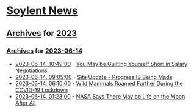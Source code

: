 # [Soylent News](../../../README.md)

## [Archives](../../index.md) for [2023](../index.md)

### [Archives](../../index.md) for [2023-06-14](index.md)

* [2023-06-14, 10:49:00](https://soylentnews.org/article.pl?sid=23/06/13/0830245&from=rss) - [You May be Guilting Yourself Short in Salary Negotiations](https://soylentnews.org/article.pl?sid=23/06/13/0830245&from=rss)
* [2023-06-14, 09:05:00](https://soylentnews.org/meta/article.pl?sid=23/06/14/090216&from=rss) - [Site Update - Progress IS Being Made](https://soylentnews.org/meta/article.pl?sid=23/06/14/090216&from=rss)
* [2023-06-14, 06:10:00](https://soylentnews.org/article.pl?sid=23/06/13/041254&from=rss) - [Wild Mammals Roamed Further During the COVID-19 Lockdown](https://soylentnews.org/article.pl?sid=23/06/13/041254&from=rss)
* [2023-06-14, 01:23:00](https://soylentnews.org/article.pl?sid=23/06/13/0355206&from=rss) - [NASA Says There May be Life on the Moon After All](https://soylentnews.org/article.pl?sid=23/06/13/0355206&from=rss)
